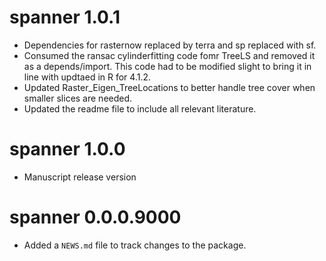 # spanner 1.0.1

* Dependencies for rasternow replaced by terra and sp replaced with sf.
* Consumed the ransac cylinderfitting code fomr TreeLS and removed it as a depends/import. This code had to be modified slight to bring it in line with updtaed in R for 4.1.2.
* Updated Raster_Eigen_TreeLocations to better handle tree cover when smaller slices are needed.
* Updated the readme file to include all relevant literature.

# spanner 1.0.0

* Manuscript release version

# spanner 0.0.0.9000

* Added a `NEWS.md` file to track changes to the package.
